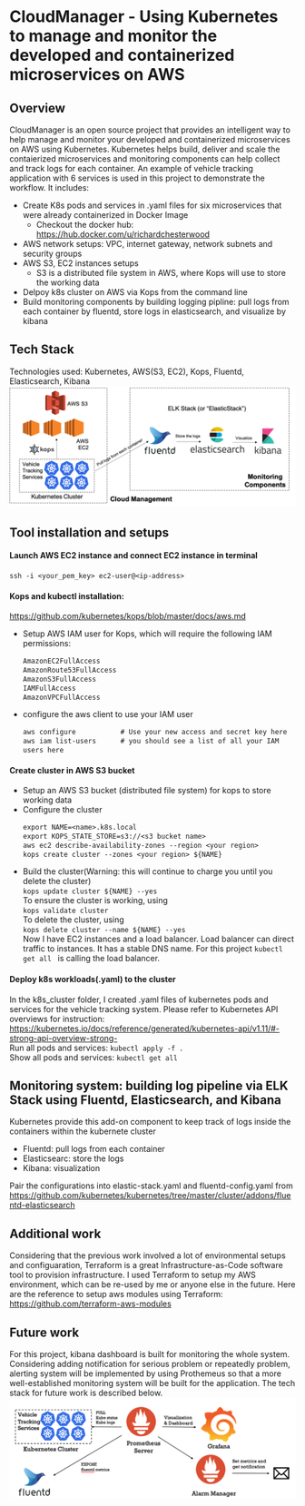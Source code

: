 # CloudManager - Using Kubernetes to manage and monitor the developed and containerized microservices on AWS

## Overview
CloudManager is an open source project that provides an intelligent way to help manage and monitor your developed and containerized microservices on AWS using Kubernetes. Kubernetes helps build, deliver and scale the contaierized microservices and monitoring components can help collect and track logs for each container. An example of vehicle tracking application with 6 services is used in this project to demonstrate the workflow. It includes:
* Create K8s pods and services in .yaml files for six microservices that were already containerized in Docker Image
  * Checkout the docker hub: https://hub.docker.com/u/richardchesterwood
* AWS network setups: VPC, internet gateway, network subnets and security groups
* AWS S3, EC2 instances setups
  * S3 is a distributed file system in AWS, where Kops will use to store the working data
* Delpoy k8s cluster on AWS via Kops from the command line
* Build monitoring components by building logging pipline: pull logs from each container by fluentd, store logs in elasticsearch, and visualize by kibana

## Tech Stack
Technologies used: Kubernetes, AWS(S3, EC2), Kops, Fluentd, Elasticsearch, Kibana
![alt text](img/TechStack.png)

## Tool installation and setups
#### Launch AWS EC2 instance and connect EC2 instance in terminal
```
ssh -i <your_pem_key> ec2-user@<ip-address>
```
#### Kops and kubectl installation:  
https://github.com/kubernetes/kops/blob/master/docs/aws.md
- Setup AWS IAM user for Kops, which will require the following IAM permissions:
   ```
   AmazonEC2FullAccess
   AmazonRoute53FullAccess
   AmazonS3FullAccess
   IAMFullAccess
   AmazonVPCFullAccess
   ```
- configure the aws client to use your IAM user
   ```
   aws configure           # Use your new access and secret key here
   aws iam list-users      # you should see a list of all your IAM users here
   ```
#### Create cluster in AWS S3 bucket
- Setup an AWS S3 bucket (distributed file system) for kops to store working data
- Configure the cluster
  ```
  export NAME=<name>.k8s.local
  export KOPS_STATE_STORE=s3://<s3 bucket name>
  aws ec2 describe-availability-zones --region <your region>
  kops create cluster --zones <your region> ${NAME}
  ```
- Build the cluster(Warning: this will continue to charge you until you delete the cluster)\
  `kops update cluster ${NAME} --yes`\
  To ensure the cluster is working, using\
  `kops validate cluster`\
  To delete the cluster, using\
  `kops delete cluster --name ${NAME} --yes`\
Now I have EC2 instances and a load balancer. Load balancer can direct traffic to instances. It has a stable DNS name. For this project  `kubectl get all ` is calling the load balancer.

#### Deploy k8s workloads(.yaml) to the cluster
In the k8s_cluster folder, I created .yaml files of kubernetes pods and services for the vehicle tracking system. Please refer to Kubernetes API overviews for instruction: https://kubernetes.io/docs/reference/generated/kubernetes-api/v1.11/#-strong-api-overview-strong- \
Run all pods and services: `kubectl apply -f .`\
Show all pods and services: `kubectl get all`

## Monitoring system: building log pipeline via ELK Stack using Fluentd, Elasticsearch, and Kibana
Kubernetes provide this add-on component to keep track of logs inside the containers within the kubernete cluster
- Fluentd: pull logs from each container
- Elasticsearc: store the logs
- Kibana: visualization

Pair the configurations into elastic-stack.yaml and fluentd-config.yaml from
https://github.com/kubernetes/kubernetes/tree/master/cluster/addons/fluentd-elasticsearch

## Additional work
Considering that the previous work involved a lot of environmental setups and configuaration, Terraform is a great Infrastructure-as-Code software tool to provision infrastructure. I used Terraform to setup my AWS environment, which can be re-used by me or anyone else in the future. Here are the reference to setup aws modules using Terraform: https://github.com/terraform-aws-modules

## Future work
For this project, kibana dashboard is built for monitoring the whole system. Considering adding notification for serious problem or repeatedly problem, alerting system will be implemented by using Prothemeus so that a more well-established monitoring system will be built for the application. The tech stack for future work is described below.
![alt text](img/futurework.png)



